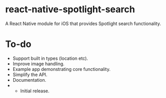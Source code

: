 # react-native-spotlight-search
A React Native module for iOS that provides Spotlight search functionality.

# To-do
* Support built in types (location etc).
* Improve image handling.
* Example app demonstrating core functionality.
* Simplify the API.
* Documentation.
* * Initial release.
